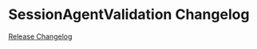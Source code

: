 # SessionAgentValidation Changelog

[Release Changelog](https://github.com/spryker-shop/session-agent-validation/releases)
